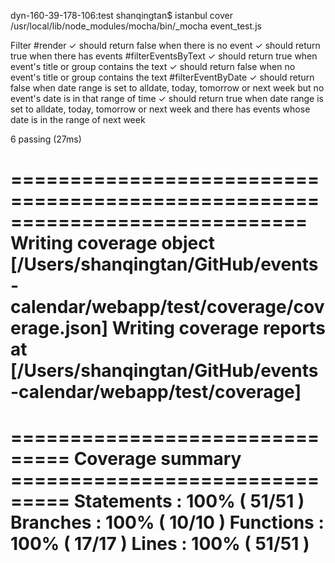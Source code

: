 dyn-160-39-178-106:test shanqingtan$ istanbul cover /usr/local/lib/node_modules/mocha/bin/_mocha event_test.js


  Filter
    #render
      ✓ should return false when there is no event
      ✓ should return true when there has events
    #filterEventsByText
      ✓ should return true when event's title or group contains the text
      ✓ should return false when no event's title or group contains the text
    #filterEventByDate
      ✓ should return false when date range is set to alldate, today, tomorrow or next week but no event's date is in that range of time
      ✓ should return true when date range is set to alldate, today, tomorrow or next week and there has events whose date is in the range of next week


  6 passing (27ms)

=============================================================================
Writing coverage object [/Users/shanqingtan/GitHub/events-calendar/webapp/test/coverage/coverage.json]
Writing coverage reports at [/Users/shanqingtan/GitHub/events-calendar/webapp/test/coverage]
=============================================================================

=============================== Coverage summary ===============================
Statements   : 100% ( 51/51 )
Branches     : 100% ( 10/10 )
Functions    : 100% ( 17/17 )
Lines        : 100% ( 51/51 )
================================================================================
